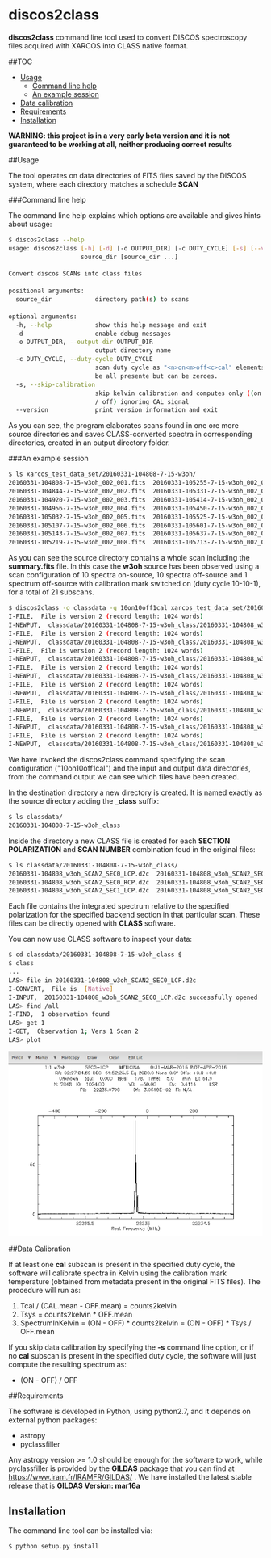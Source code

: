 # discos2class

**discos2class** command line tool used to 
convert DISCOS spectroscopy files acquired with XARCOS into CLASS native format.

##TOC

* [Usage](#usage)
  - [Command line help](#command-line-help)
  - [An example session](#an-example-session)
* [Data calibration](#data-calibration)
* [Requirements](#requirements)
* [Installation](#installation)


**WARNING: this project is in a very early beta version and it is not 
guaranteed to be working at all, neither producing correct results**

##Usage

The tool operates on data directories of FITS files saved by the DISCOS system,
where each directory matches a schedule **SCAN**

###Command line help

The command line help explains which options are available and gives hints about
usage:


```bash
$ discos2class --help
usage: discos2class [-h] [-d] [-o OUTPUT_DIR] [-c DUTY_CYCLE] [-s] [--version]
                    source_dir [source_dir ...]

Convert discos SCANs into class files

positional arguments:
  source_dir            directory path(s) to scans

optional arguments:
  -h, --help            show this help message and exit
  -d                    enable debug messages
  -o OUTPUT_DIR, --output-dir OUTPUT_DIR
                        output directory name
  -c DUTY_CYCLE, --duty-cycle DUTY_CYCLE
                        scan duty cycle as "<n>on<m>off<c>cal" elements must
                        be all presente but can be zeroes.
  -s, --skip-calibration
                        skip kelvin calibration and computes only ((on - off)
                        / off) ignoring CAL signal
  --version             print version information and exit
```

As you can see, the program elaborates scans found in one ore more source 
directories and saves CLASS-converted spectra in corresponding directories, 
created in an output directory folder. 

###An example session

```bash
$ ls xarcos_test_data_set/20160331-104808-7-15-w3oh/
20160331-104808-7-15-w3oh_002_001.fits  20160331-105255-7-15-w3oh_002_009.fits  20160331-105749-7-15-w3oh_002_017.fits
20160331-104844-7-15-w3oh_002_002.fits  20160331-105331-7-15-w3oh_002_010.fits  20160331-105825-7-15-w3oh_002_018.fits
20160331-104920-7-15-w3oh_002_003.fits  20160331-105414-7-15-w3oh_002_011.fits  20160331-105900-7-15-w3oh_002_019.fits
20160331-104956-7-15-w3oh_002_004.fits  20160331-105450-7-15-w3oh_002_012.fits  20160331-105936-7-15-w3oh_002_020.fits
20160331-105032-7-15-w3oh_002_005.fits  20160331-105525-7-15-w3oh_002_013.fits  20160331-110012-7-15-w3oh_002_021.fits
20160331-105107-7-15-w3oh_002_006.fits  20160331-105601-7-15-w3oh_002_014.fits  summary.fits
20160331-105143-7-15-w3oh_002_007.fits  20160331-105637-7-15-w3oh_002_015.fits
20160331-105219-7-15-w3oh_002_008.fits  20160331-105713-7-15-w3oh_002_016.fits
```

As you can see the source directory contains a whole scan including the 
**summary.fits** file. In this case the **w3oh** source has been observed using a
scan configuration of 10 spectra on-source, 10 spectra off-source and 1 spectrum 
off-source with calibration mark switched on (duty cycle 10-10-1), for a total of 21 subscans.

```bash
$ discos2class -o classdata -g 10on10off1cal xarcos_test_data_set/20160331-104808-7-15-w3oh
I-FILE,  File is version 2 (record length: 1024 words)
I-NEWPUT,  classdata/20160331-104808-7-15-w3oh_class/20160331-104808_w3oh_SCAN2_SEC0_RCP.d2c initialized
I-FILE,  File is version 2 (record length: 1024 words)
I-NEWPUT,  classdata/20160331-104808-7-15-w3oh_class/20160331-104808_w3oh_SCAN2_SEC0_LCP.d2c initialized
I-FILE,  File is version 2 (record length: 1024 words)
I-NEWPUT,  classdata/20160331-104808-7-15-w3oh_class/20160331-104808_w3oh_SCAN2_SEC1_RCP.d2c initialized
I-FILE,  File is version 2 (record length: 1024 words)
I-NEWPUT,  classdata/20160331-104808-7-15-w3oh_class/20160331-104808_w3oh_SCAN2_SEC1_LCP.d2c initialized
I-FILE,  File is version 2 (record length: 1024 words)
I-NEWPUT,  classdata/20160331-104808-7-15-w3oh_class/20160331-104808_w3oh_SCAN2_SEC2_RCP.d2c initialized
I-FILE,  File is version 2 (record length: 1024 words)
I-NEWPUT,  classdata/20160331-104808-7-15-w3oh_class/20160331-104808_w3oh_SCAN2_SEC2_LCP.d2c initialized
I-FILE,  File is version 2 (record length: 1024 words)
I-NEWPUT,  classdata/20160331-104808-7-15-w3oh_class/20160331-104808_w3oh_SCAN2_SEC3_RCP.d2c initialized
I-FILE,  File is version 2 (record length: 1024 words)
I-NEWPUT,  classdata/20160331-104808-7-15-w3oh_class/20160331-104808_w3oh_SCAN2_SEC3_LCP.d2c initialized
```

We have invoked the discos2class command specifying the scan configuration ("10on10off1cal")
and the input and output data directories, from the command output we can see
which files have been created.

In the destination directory a new directory is created. It is named exactly as the 
source directory adding the **_class** suffix:

```bash
$ ls classdata/
20160331-104808-7-15-w3oh_class
```

Inside the directory a new CLASS file is created for each **SECTION** 
**POLARIZATION** and **SCAN NUMBER** combination foud in the original files:

```bash
$ ls classdata/20160331-104808-7-15-w3oh_class/
20160331-104808_w3oh_SCAN2_SEC0_LCP.d2c  20160331-104808_w3oh_SCAN2_SEC1_RCP.d2c  20160331-104808_w3oh_SCAN2_SEC3_LCP.d2c
20160331-104808_w3oh_SCAN2_SEC0_RCP.d2c  20160331-104808_w3oh_SCAN2_SEC2_LCP.d2c  20160331-104808_w3oh_SCAN2_SEC3_RCP.d2c
20160331-104808_w3oh_SCAN2_SEC1_LCP.d2c  20160331-104808_w3oh_SCAN2_SEC2_RCP.d2c
```

Each file contains the integrated spectrum relative to the specified polarization for the specified backend section
in that particular scan. These files can be directly opened with **CLASS** software. 

You can now use CLASS software to inspect your data: 

```bash
$ cd classdata/20160331-104808-7-15-w3oh_class $
$ class
...
LAS> file in 20160331-104808_w3oh_SCAN2_SEC0_LCP.d2c
I-CONVERT,  File is  [Native]
I-INPUT,  20160331-104808_w3oh_SCAN2_SEC0_LCP.d2c successfully opened
LAS> find /all
I-FIND,  1 observation found
LAS> get 1
I-GET,  Observation 1; Vers 1 Scan 2
LAS> plot 
```
![Class screenshot](class_screenshot.png?raw=true "Class Screenshot")


##Data Calibration

If at least one **cal** subscan is present in the specified duty cycle, the software
will calibrate spectra in Kelvin using the calibration mark temperature (obtained
from metadata present in the original FITS files). The procedure will run as:

1. Tcal / (CAL.mean - OFF.mean) = counts2kelvin
2. Tsys = counts2kelvin * OFF.mean
3. SpectrumInKelvin = (ON - OFF) * counts2kelvin = (ON - OFF) * Tsys / OFF.mean

If you skip data calibration by specifying the **-s** command line option, or if
no **cal** subscan is present in the specified duty cycle, the software will just
compute the resulting spectrum as:
 
* (ON - OFF) / OFF

##Requirements

The software is developed in Python, using python2.7, and it depends on  
external python packages:

* astropy
* pyclassfiller

Any astropy version >= 1.0 should be enough for the software to work, while 
pyclassfiller is provided by the **GILDAS** package that you can find at 
https://www.iram.fr/IRAMFR/GILDAS/ . We have installed the latest stable release 
that is **GILDAS Version: mar16a**

## Installation

The command line tool can be installed via:

```bash
$ python setup.py install
```



 
